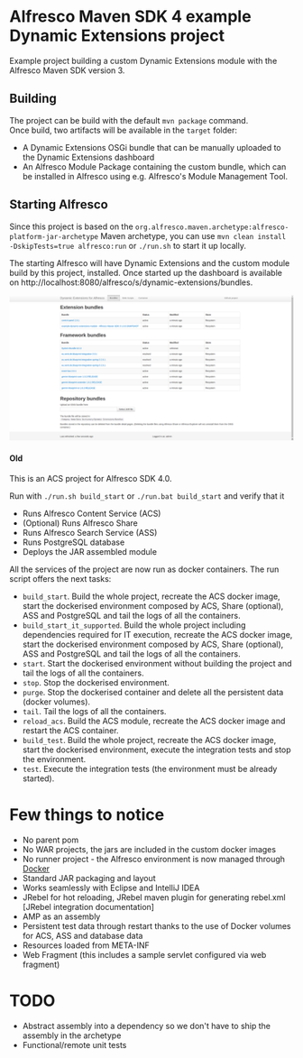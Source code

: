 # Alfresco Maven SDK 4 example Dynamic Extensions project

Example project building a custom Dynamic Extensions module with the Alfresco Maven SDK version 3.

## Building
The project can be build with the default `mvn package` command.  
Once build, two artifacts will be available in the `target` folder:

* A Dynamic Extensions OSGi bundle that can be manually uploaded to the Dynamic Extensions dashboard
* An Alfresco Module Package containing the custom bundle, which can be installed in Alfresco using e.g. Alfresco's 
Module Management Tool.

## Starting Alfresco

Since this project is based on the `org.alfresco.maven.archetype:alfresco-platform-jar-archetype` Maven 
archetype, you can use `mvn clean install -DskipTests=true alfresco:run` or `./run.sh` to start it up locally.
 
The starting Alfresco will have Dynamic Extensions and the custom module build by this project, installed. 
Once started up the dashboard is available on http://localhost:8080/alfresco/s/dynamic-extensions/bundles.

![Dynamic Extensions Dashboard](assets/Dashboard.png)





#### Old

This is an ACS project for Alfresco SDK 4.0.

Run with `./run.sh build_start` or `./run.bat build_start` and verify that it

 * Runs Alfresco Content Service (ACS)
 * (Optional) Runs Alfresco Share
 * Runs Alfresco Search Service (ASS)
 * Runs PostgreSQL database
 * Deploys the JAR assembled module
 
All the services of the project are now run as docker containers. The run script offers the next tasks:

 * `build_start`. Build the whole project, recreate the ACS docker image, start the dockerised environment composed by ACS, Share (optional), ASS 
 and PostgreSQL and tail the logs of all the containers.
 * `build_start_it_supported`. Build the whole project including dependencies required for IT execution, recreate the ACS docker image, start the dockerised environment 
 composed by ACS, Share (optional), ASS and PostgreSQL and tail the logs of all the containers.
 * `start`. Start the dockerised environment without building the project and tail the logs of all the containers.
 * `stop`. Stop the dockerised environment.
 * `purge`. Stop the dockerised container and delete all the persistent data (docker volumes).
 * `tail`. Tail the logs of all the containers.
 * `reload_acs`. Build the ACS module, recreate the ACS docker image and restart the ACS container.
 * `build_test`. Build the whole project, recreate the ACS docker image, start the dockerised environment, execute the integration tests and stop 
 the environment.
 * `test`. Execute the integration tests (the environment must be already started).

# Few things to notice

 * No parent pom
 * No WAR projects, the jars are included in the custom docker images
 * No runner project - the Alfresco environment is now managed through [Docker](https://www.docker.com/)
 * Standard JAR packaging and layout
 * Works seamlessly with Eclipse and IntelliJ IDEA
 * JRebel for hot reloading, JRebel maven plugin for generating rebel.xml [JRebel integration documentation]
 * AMP as an assembly
 * Persistent test data through restart thanks to the use of Docker volumes for ACS, ASS and database data
 * Resources loaded from META-INF
 * Web Fragment (this includes a sample servlet configured via web fragment)

# TODO

  * Abstract assembly into a dependency so we don't have to ship the assembly in the archetype
  * Functional/remote unit tests
